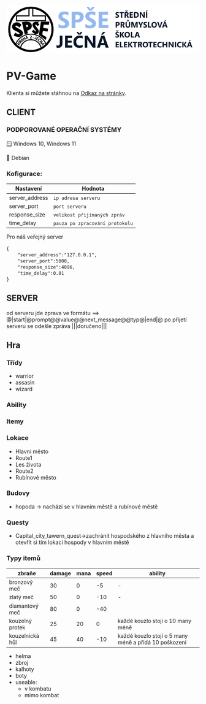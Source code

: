 <img src="/readme_content/Jecna_logo.png" alt="SPŠE Ječná"/>

# PV-Game

Klienta si můžete stáhnou na [Odkaz na stránky](https://www.spsejecna.cz).

## CLIENT

### PODPOROVANÉ OPERAČNÍ SYSTÉMY
:window: Windows 10, Windows 11

:penguin: Debian

### Kofigurace:

| Nastavení           | Hodnota              |
|---------------------|----------------------|
| server_address      | `ip adresa serveru` |
| server_port         | `port serveru` |
| response_size       | `velikost přijímaných zpráv` |
| time_delay          | `pauza po zpracování protokolu` |

Pro náš veřejný server
```
{
    "server_address":"127.0.0.1",
    "server_port":5000,
    "response_size":4096,
    "time_delay":0.01
}
```

## SERVER

od serveru jde zprava ve formátu ==> @|start|@prompt@@value@@next_message@@typ@|end|@
po přijetí serveru se odešle zpráva |||doručeno|||

## Hra

### Třídy
- warrior
- assasin
- wizard

### Ability

### Itemy

### Lokace
- Hlavní město
- Route1
- Les života
- Route2
- Rubínové město

### Budovy
- hopoda -> nachází se v hlavním městě a rubínové městě

### Questy
- Capital_city_tawern_quest->zachránit hospodského z hlavního města a otevřít si tím lokaci hospody v hlavním městě

### Typy itemů
| zbraňe | damage | mana | speed | ability |
|--------|--------|-------|---------|------|
|bronzový meč|  30    |   0    |   -5      | -   |
|zlatý meč|   50    |     0  |       -10  | - |
|diamantový meč| 80      |  0     |     -40    |   |
|kouzelný protek| 25     |   20    |     0    | každé kouzlo stojí o 10 many méně |
|kouzelnická hůl|  45     |    40   |    -10     | každé kouzlo stojí o 5 many méně a přidá 10 poškození |
- helma
- zbroj
- kalhoty
- boty
- useable:
    - v kombatu
    - mimo kombat